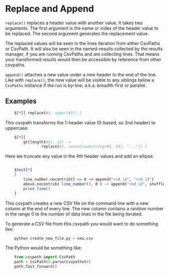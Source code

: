 
# Replace and Append

`replace()` replaces a header value with another value. It takes two arguments. The first argument is the name or index of the header value to be replaced. The second argument generates the replacement value.

The replaced values will be seen in the lines iteration from either CsvPaths or CsvPath. It will also be seen in the named-results collected by the results manager, if you are running CsvPaths and are collecting lines. That means your transformed results would then be accessible by reference from other csvpaths.

`append()` attaches a new value under a new header to the end of the line. Like with `replace()`, the new value will be visible to any siblings below a `CsvPaths` instance if the run is by-line; a.k.a. breadth-first or parallel.

## Examples

```bash
    $[*][ replace(#1, upper(#1)) ]
```
This csvpath transforms the 1-header value (0-based, so 2nd header) to uppercase.

```bash
    $[*][
        gt(length(#3), 12) ->
                replace(#1, concat(substring(#3, 10), "...")) ]
```
Here we truncate any value in the 4th header values and add an ellipse.

```bash

    $test[*]
    [
        line_number.nocontrib() == 0 -> append("rnd_id", "rnd_id")
        above.nocontrib( line_number(), 0 ) -> append("rnd_id", shuffle())
        print_line()
    ]
```

This csvpath creates a new CSV file on the command line with a new column at the end of every line. The new column contains a random number in the range 0 to the number of data lines in the file being iterated.

To generate a CSV file from this csvpath you would want to do something like:

```bash
    python create_new_file.py > new.csv
```

The Python would be something like:

```python
    from csvpath import CsvPath
    path = CsvPath().parse(cvspathstr)
    path.fast_forward()
```


